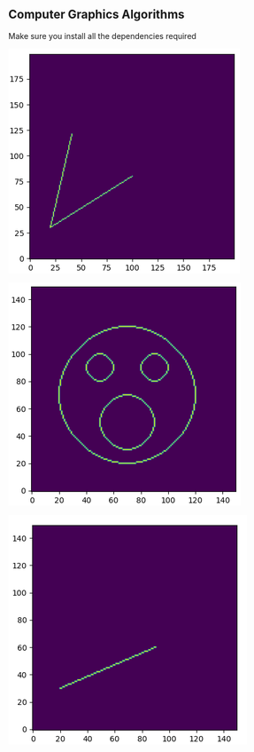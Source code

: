 ## Computer Graphics Algorithms

Make sure you install all the dependencies required 

![rotation](images/rotation.png)

![rotation](images/midpoint.png)

![rotation](images/bresenham.png)
